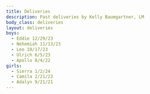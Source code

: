 ```yaml
---
title: Deliveries
description: Past deliveries by Kelly Baumgartner, LM
body_class: deliveries
layout: deliveries
boys:
  - Eddie 12/29/23
  - Nehemiah 11/13/23
  - Leo 10/17/23
  - Ulrich 6/5/23
  - Apollo 8/4/22
girls:
  - Sierra 1/2/24
  - Camila 2/21/23
  - Adalyn 9/21/21
---
```

